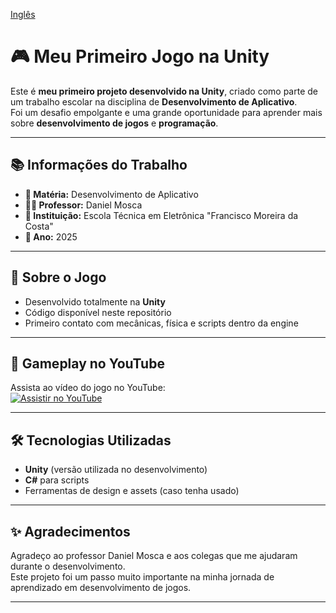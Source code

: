 [Inglês](README_en.md)
# 🎮 Meu Primeiro Jogo na Unity

Este é **meu primeiro projeto desenvolvido na Unity**, criado como parte de um trabalho escolar na disciplina de **Desenvolvimento de Aplicativo**.  
Foi um desafio empolgante e uma grande oportunidade para aprender mais sobre **desenvolvimento de jogos** e **programação**.

---

## 📚 Informações do Trabalho

- **📖 Matéria:** Desenvolvimento de Aplicativo  
- **👨‍🏫 Professor:** Daniel Mosca  
- **🏫 Instituição:** Escola Técnica em Eletrônica "Francisco Moreira da Costa"  
- **📅 Ano:** 2025

---

## 📌 Sobre o Jogo

- Desenvolvido totalmente na **Unity**  
- Código disponível neste repositório  
- Primeiro contato com mecânicas, física e scripts dentro da engine  

---

## 🎥 Gameplay no YouTube

Assista ao vídeo do jogo no YouTube:  
[![Assistir no YouTube](https://img.shields.io/badge/▶%20Assistir%20no%20YouTube-red?style=for-the-badge&logo=youtube)](https://www.youtube.com/watch?v=32WgxWET7Vc)

---

## 🛠️ Tecnologias Utilizadas

- **Unity** (versão utilizada no desenvolvimento)  
- **C#** para scripts  
- Ferramentas de design e assets (caso tenha usado)

---

## ✨ Agradecimentos

Agradeço ao professor Daniel Mosca e aos colegas que me ajudaram durante o desenvolvimento.  
Este projeto foi um passo muito importante na minha jornada de aprendizado em desenvolvimento de jogos.

---
